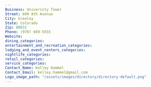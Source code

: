 ```yaml
---
Business: University Tower
Street: 609 8th Avenue
City: Greeley
State: Colorado
Zip: 80631
Phone: (970) 669-5555
Website: 
dining_categories: 
entertainment_and_recreation_categories: 
lodging_and_event_centers_categories: 
nightlife_categories: 
retail_categories: 
service_categories: 
Contact_Name: Kelley Hammel
Contact_Email: kelley.hammel@gmail.com
Logo_image_path: "/assets/images/directory/directory-default.png"
---
```

